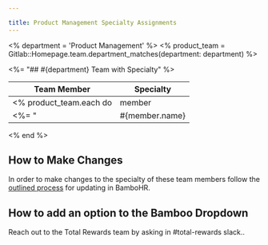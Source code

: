 ```yaml
---

title: Product Management Specialty Assignments
---
```








<% department = 'Product Management' %>
<% product_team = Gitlab::Homepage.team.department_matches(department: department) %>

<%= "## #{department} Team with Specialty" %>

| Team Member | Specialty |
| ----------- | --------- |
<% product_team.each do |member| %>
    <%= "| #{member.name} | #{member.specialty} |" %>
<% end %>

## How to Make Changes

In order to make changes to the specialty of these team members follow the [outlined process](/company/team/structure/#setting-product-group-for-team-members) for updating in BamboHR. 

## How to add an option to the Bamboo Dropdown

Reach out to the Total Rewards team by asking in #total-rewards slack.. 
